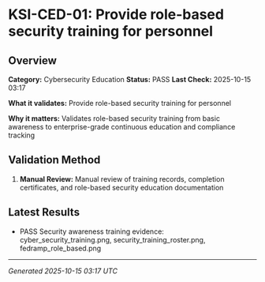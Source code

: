 # KSI-CED-01: Provide role-based security training for personnel

## Overview

**Category:** Cybersecurity Education
**Status:** PASS
**Last Check:** 2025-10-15 03:17

**What it validates:** Provide role-based security training for personnel

**Why it matters:** Validates role-based security training from basic awareness to enterprise-grade continuous education and compliance tracking

## Validation Method

1. **Manual Review:** Manual review of training records, completion certificates, and role-based security education documentation

## Latest Results

- PASS Security awareness training evidence: cyber_security_training.png, security_training_roster.png, fedramp_role_based.png

---
*Generated 2025-10-15 03:17 UTC*
